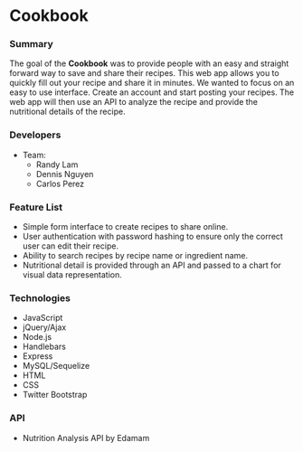 Cookbook
===============

### Summary
The goal of the **Cookbook** was to provide people with an easy and straight forward way to save and share their recipes. This web app allows you to quickly fill out your recipe and share it in minutes. We wanted to focus on an easy to use interface. Create an account and start posting your recipes. The web app will then use an API to analyze the recipe and provide the nutritional details of the recipe.

### Developers
- Team: 
  - Randy Lam
  - Dennis Nguyen
  - Carlos Perez

### Feature List
- Simple form interface to create recipes to share online.
- User authentication with password hashing to ensure only the correct user can edit their recipe.
- Ability to search recipes by recipe name or ingredient name.
- Nutritional detail is provided through an API and passed to a chart for visual data representation.

### Technologies
- JavaScript
- jQuery/Ajax
- Node.js
- Handlebars
- Express
- MySQL/Sequelize
- HTML
- CSS
- Twitter Bootstrap

### API
- Nutrition Analysis API by Edamam
